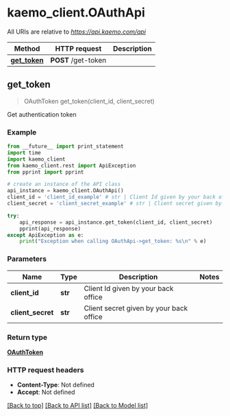 # kaemo_client.OAuthApi

All URIs are relative to *https://api.kaemo.com/api*

Method | HTTP request | Description
------------- | ------------- | -------------
[**get_token**](#get_token) | **POST** /get-token | 


## **get_token**
> OAuthToken get_token(client_id, client_secret)



Get authentication token

### Example 
```python
from __future__ import print_statement
import time
import kaemo_client
from kaemo_client.rest import ApiException
from pprint import pprint

# create an instance of the API class
api_instance = kaemo_client.OAuthApi()
client_id = 'client_id_example' # str | Client Id given by your back office
client_secret = 'client_secret_example' # str | Client secret given by your back office

try: 
    api_response = api_instance.get_token(client_id, client_secret)
    pprint(api_response)
except ApiException as e:
    print("Exception when calling OAuthApi->get_token: %s\n" % e)
```

### Parameters

Name | Type | Description  | Notes
------------- | ------------- | ------------- | -------------
 **client_id** | **str**| Client Id given by your back office | 
 **client_secret** | **str**| Client secret given by your back office | 

### Return type

[**OAuthToken**](#OAuthToken)

### HTTP request headers

 - **Content-Type**: Not defined
 - **Accept**: Not defined

[[Back to top]](#) [[Back to API list]](#documentation-for-api-endpoints) [[Back to Model list]](#documentation-for-models)

